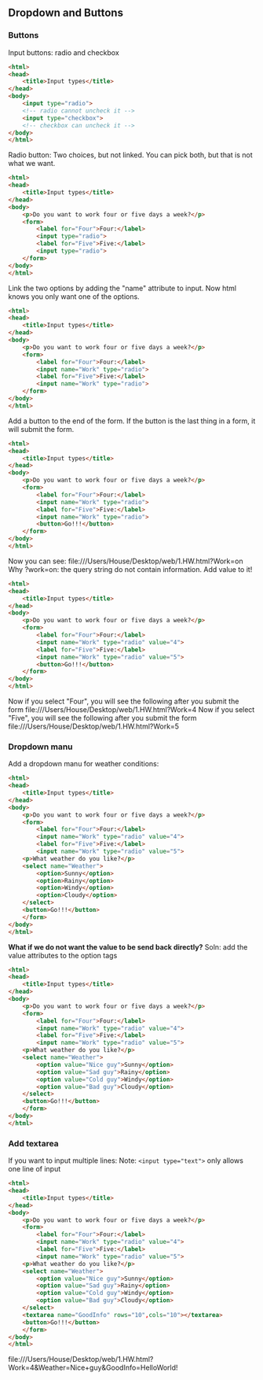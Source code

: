## Dropdown and Buttons

### Buttons
Input buttons: radio and checkbox
```html
<html>
<head>
	<title>Input types</title>
</head>
<body>
	<input type="radio"> 
	<!-- radio cannot uncheck it -->
	<input type="checkbox">
	<!-- checkbox can uncheck it -->
</body>
</html>
```
Radio button:
Two choices, but not linked. You can pick both, but that is not what we want.
```html
<html>
<head>
	<title>Input types</title>
</head>
<body>
	<p>Do you want to work four or five days a week?</p>
	<form>
		<label for="Four">Four:</label>
		<input type="radio"> 
		<label for="Five">Five:</label>
		<input type="radio">
	</form> 
</body>
</html>
```
Link the two options by adding the "name" attribute to input. Now html knows you only want one of the options.
```html
<html>
<head>
	<title>Input types</title>
</head>
<body>
	<p>Do you want to work four or five days a week?</p>
	<form>
		<label for="Four">Four:</label>
		<input name="Work" type="radio"> 
		<label for="Five">Five:</label>
		<input name="Work" type="radio">
	</form> 
</body>
</html>
```
Add a button to the end of the form. If the button is the last thing in a form, it will submit the form.
```html
<html>
<head>
	<title>Input types</title>
</head>
<body>
	<p>Do you want to work four or five days a week?</p>
	<form>
		<label for="Four">Four:</label>
		<input name="Work" type="radio"> 
		<label for="Five">Five:</label>
		<input name="Work" type="radio">
		<button>Go!!!</button>
	</form> 
</body>
</html>
```
Now you can see: file:///Users/House/Desktop/web/1.HW.html?Work=on
Why ?work=on: the query string do not contain information.
Add value to it!
```html
<html>
<head>
	<title>Input types</title>
</head>
<body>
	<p>Do you want to work four or five days a week?</p>
	<form>
		<label for="Four">Four:</label>
		<input name="Work" type="radio" value="4"> 
		<label for="Five">Five:</label>
		<input name="Work" type="radio" value="5">
		<button>Go!!!</button>
	</form> 
</body>
</html>
```
Now if you select "Four", you will see the following after you submit the form 
file:///Users/House/Desktop/web/1.HW.html?Work=4
Now if you select "Five", you will see the following after you submit the form 
file:///Users/House/Desktop/web/1.HW.html?Work=5

### Dropdown manu
Add a dropdown manu for weather conditions:
```html
<html>
<head>
	<title>Input types</title>
</head>
<body>
	<p>Do you want to work four or five days a week?</p>
	<form>
		<label for="Four">Four:</label>
		<input name="Work" type="radio" value="4"> 
		<label for="Five">Five:</label>
		<input name="Work" type="radio" value="5">
	<p>What weather do you like?</p>
	<select name="Weather">
		<option>Sunny</option>
		<option>Rainy</option>
		<option>Windy</option>
		<option>Cloudy</option>
	</select>
	<button>Go!!!</button>
	</form> 
</body>
</html>
```
**What if we do not want the value to be send back directly?**
Soln: add the value attributes to the option tags
```html
<html>
<head>
	<title>Input types</title>
</head>
<body>
	<p>Do you want to work four or five days a week?</p>
	<form>
		<label for="Four">Four:</label>
		<input name="Work" type="radio" value="4"> 
		<label for="Five">Five:</label>
		<input name="Work" type="radio" value="5">
	<p>What weather do you like?</p>
	<select name="Weather">
		<option value="Nice guy">Sunny</option>
		<option value="Sad guy">Rainy</option>
		<option value="Cold guy">Windy</option>
		<option value="Bad guy">Cloudy</option>
	</select>
	<button>Go!!!</button>
	</form> 
</body>
</html>
```
### Add textarea
If you want to input multiple lines:
Note: ```<input type="text">``` only allows one line of input
```html
<html>
<head>
	<title>Input types</title>
</head>
<body>
	<p>Do you want to work four or five days a week?</p>
	<form>
		<label for="Four">Four:</label>
		<input name="Work" type="radio" value="4"> 
		<label for="Five">Five:</label>
		<input name="Work" type="radio" value="5">
	<p>What weather do you like?</p>
	<select name="Weather">
		<option value="Nice guy">Sunny</option>
		<option value="Sad guy">Rainy</option>
		<option value="Cold guy">Windy</option>
		<option value="Bad guy">Cloudy</option>
	</select>
	<textarea name="GoodInfo" rows="10",cols="10"></textarea>
	<button>Go!!!</button>
	</form> 
</body>
</html>
```

file:///Users/House/Desktop/web/1.HW.html?Work=4&Weather=Nice+guy&GoodInfo=HelloWorld!
